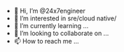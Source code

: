 - 👋 Hi, I’m @24x7engineer
- 👀 I’m interested in sre/cloud native/
- 🌱 I’m currently learning ...
- 💞️ I’m looking to collaborate on ...
- 📫 How to reach me ...

<!---
24x7engineer/24x7engineer is a ✨ special ✨ repository because its `README.md` (this file) appears on your GitHub profile.
You can click the Preview link to take a look at your changes.
--->
